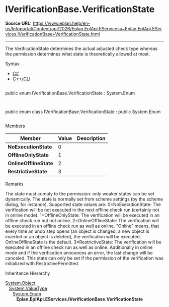 # IVerificationBase.VerificationState

**Source URL:** https://www.eplan.help/en-us/Infoportal/Content/api/2026/Eplan.EplApi.EServicesu~Eplan.EplApi.EServices.IVerificationBase+VerificationState.html

---

The VerificationState determines the actual adjusted check type whereas the permission determines what state is theoretically allowed at most.

Syntax

- [C#](#i-syntax-CS)
- [C++/CLI](#i-syntax-CPP2005)

```
```
public enum IVerificationBase.VerificationState : System.Enum
```
```

```
```
public enum class IVerificationBase.VerificationState : public System.Enum
```
```

Members

| Member | Value | Description |
| --- | --- | --- |
| **NoExecutionState** | 0 |  |
| **OfflineOnlyState** | 1 |  |
| **OnlineOfflineState** | 2 |  |
| **RestrictiveState** | 3 |  |

Remarks

The state must comply to the permission: only weaker states can be set dynamically. The state is normally set from scheme settings (by the scheme dialog, for instance). Supported state values are: 0=NoExecutionState: The verification will be not executed in the next offline check run (certainly not in online mode). 1=OfflineOnlyState: The verification will be executed in an offline check run but not online. 2=OnlineOfflineState: The verification will be executed in an offline check run as well as online. "Online" means, that every time an undo step opens (an object is changed, a new object is inserted or an object is deleted), the verification will be executed. OnlineOfflineState is the default. 3=RestrictiveState: The verification will be executed in an offline check run as well as online. Additionally in online mode and if the verification announces an error, the last change will be canceled. This state can only be set if the permission of the verification was initialized with RestrictivePermitted.

Inheritance Hierarchy

[System.Object](#)  
   [System.ValueType](#)  
      [System.Enum](#)  
         **Eplan.EplApi.EServices.IVerificationBase.VerificationState**
